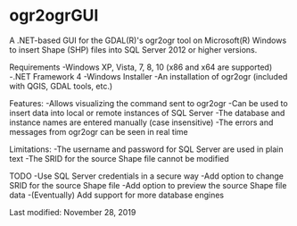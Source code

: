 # ogr2ogrGUI

A .NET-based GUI for the GDAL(R)'s ogr2ogr tool on Microsoft(R) Windows to insert Shape (SHP) files into SQL Server 2012 or higher versions.

Requirements
-Windows XP, Vista, 7, 8, 10 (x86 and x64 are supported)
-.NET Framework 4
-Windows Installer
-An installation of ogr2ogr (included with QGIS, GDAL tools, etc.)

Features:
-Allows visualizing the command sent to ogr2ogr
-Can be used to insert data into local or remote instances of SQL Server
-The database and instance names are entered manually (case insensitive)
-The errors and messages from ogr2ogr can be seen in real time

Limitations:
-The username and password for SQL Server are used in plain text
-The SRID for the source Shape file cannot be modified

TODO
-Use SQL Server credentials in a secure way
-Add option to change SRID for the source Shape file
-Add option to preview the source Shape file data
-(Eventually) Add support for more database engines

Last modified: November 28, 2019
